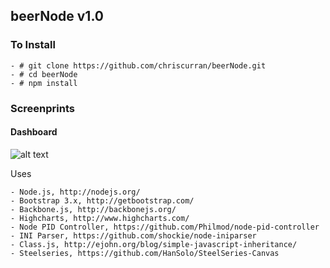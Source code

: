 ## beerNode v1.0
### To Install
	- # git clone https://github.com/chriscurran/beerNode.git
	- # cd beerNode
	- # npm install

### Screenprints
#### Dashboard
![alt text](http://www.planetcurran.com/beer/beerNode/dashboard.png "Dashboard")

Uses

	- Node.js, http://nodejs.org/
	- Bootstrap 3.x, http://getbootstrap.com/
	- Backbone.js, http://backbonejs.org/
	- Highcharts, http://www.highcharts.com/
	- Node PID Controller, https://github.com/Philmod/node-pid-controller
	- INI Parser, https://github.com/shockie/node-iniparser
	- Class.js, http://ejohn.org/blog/simple-javascript-inheritance/
	- Steelseries, https://github.com/HanSolo/SteelSeries-Canvas
